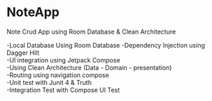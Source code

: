 # NoteApp
Note Crud App using Room Database & Clean Architecture

-Local Database Using Room Database 
-Dependency Injection using Dagger Hilt <br/>
-UI integration using Jetpack Compose <br/>
-Using Clean Architecture (Data - Domain - presentation)<br/>
-Routing using navigation compose <br/>
-Unit test with Junit 4 & Truth <br/>
-Integration Test with Compose UI Test <br/>

